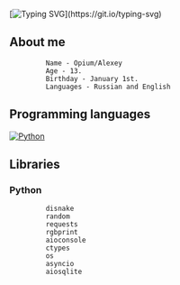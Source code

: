 [![Typing SVG](https://readme-typing-svg.herokuapp.com?color=%e292ee&lines=Hi!+My+name+is+Opium!)](https://git.io/typing-svg)

## About me
             Name - Opium/Alexey
             Age - 13.
             Birthday - January 1st.
             Languages - Russian and English


## Programming languages
  [![Python](https://img.shields.io/badge/python-3670A0?style=for-the-badge&logo=python&logoColor=ffdd54)](https://www.python.org/)

## Libraries
### Python
             disnake
             random
             requests
             rgbprint
             aioconsole
             ctypes
             os
             asyncio
             aiosqlite
